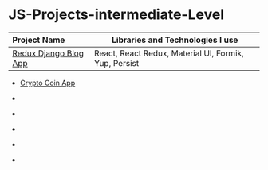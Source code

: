 # JS-Projects-intermediate-Level

  Project Name       |Libraries and Technologies I use     
:-------------------------|-------------------------
[Redux Django Blog App](https://django-redux-blog-app.vercel.app/)| React, React Redux, Material UI, Formik, Yup, Persist



- [Crypto Coin App](https://alidurul.github.io/JS-Projects-intermediate-Level/Crypto%20Coin%20App/)

-  []()

-  []()

-  []()

-  []()

-  []()

